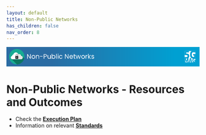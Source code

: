 ```yaml
---
layout: default
title: Non-Public Networks
has_children: false
nav_order: 8
---
```


<img src="../assets/images/Banner_NPN.png" /> 

# Non-Public Networks - Resources and Outcomes

* Check the [**Execution Plan**](https://github.com/orgs/5G-MAG/projects/44/views/11)
* Information on relevant [**Standards**](https://5g-mag.github.io/Standards/pages/npn.html)
